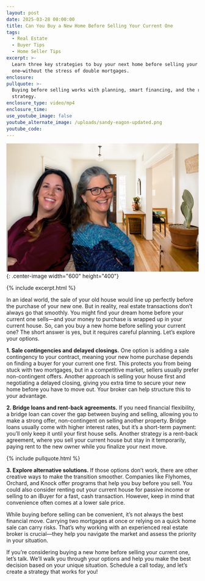```yaml
---
layout: post
date: 2025-03-28 00:00:00
title: Can You Buy a New Home Before Selling Your Current One
tags:
  - Real Estate
  - Buyer Tips
  - Home Seller Tips
excerpt: >-
  Learn three key strategies to buy your next home before selling your current
  one—without the stress of double mortgages.
enclosure:
pullquote: >-
  Buying before selling works with planning, smart financing, and the right
  strategy.
enclosure_type: video/mp4
enclosure_time:
use_youtube_image: false
youtube_alternate_image: /uploads/sandy-eagon-updated.png
youtube_code:
---
```

![](/uploads/sandy-eagon-updated-1.png){: .center-image width="600" height="400"}

{% include excerpt.html %}

In an ideal world, the sale of your old house would line up perfectly before the purchase of your new one. But in reality, real estate transactions don’t always go that smoothly. You might find your dream home before your current one sells—and your money to purchase is wrapped up in your current house. So, can you buy a new home before selling your current one? The short answer is yes, but it requires careful planning. Let’s explore your options.

**1\. Sale contingencies and delayed closings.** One option is adding a sale contingency to your contract, meaning your new home purchase depends on finding a buyer for your current one first. This protects you from being stuck with two mortgages, but in a competitive market, sellers usually prefer non-contingent offers. Another approach is selling your house first and negotiating a delayed closing, giving you extra time to secure your new home before you have to move out. Your broker can help structure this to your advantage.

**2\. Bridge loans and rent-back agreements.** If you need financial flexibility, a bridge loan can cover the gap between buying and selling, allowing you to make a strong offer, non-contingent on selling another property. Bridge loans usually come with higher interest rates, but it’s a short-term payment: you’ll only keep it until your first house sells. Another strategy is a rent-back agreement, where you sell your current house but stay in it temporarily, paying rent to the new owner while you finalize your next move.

{% include pullquote.html %}

**3\. Explore alternative solutions.** If those options don’t work, there are other creative ways to make the transition smoother. Companies like Flyhomes, Orchard, and Knock offer programs that help you buy before you sell. You could also consider renting out your current house for passive income or selling to an iBuyer for a fast, cash transaction. However, keep in mind that convenience often comes at a lower sale price.

While buying before selling can be convenient, it’s not always the best financial move. Carrying two mortgages at once or relying on a quick home sale can carry risks. That’s why working with an experienced real estate broker is crucial—they help you navigate the market and assess the priority in your situation.

If you’re considering buying a new home before selling your current one, let’s talk. We’ll walk you through your options and help you make the best decision based on your unique situation. Schedule a call today, and let’s create a strategy that works for you!